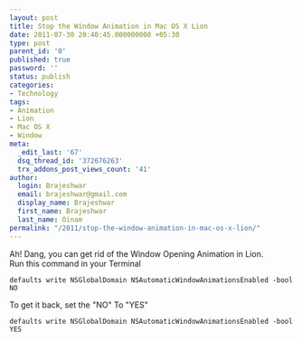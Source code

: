 ```yaml
---
layout: post
title: Stop the Window Animation in Mac OS X Lion
date: 2011-07-30 20:40:45.000000000 +05:30
type: post
parent_id: '0'
published: true
password: ''
status: publish
categories:
- Technology
tags:
- Animation
- Lion
- Mac OS X
- Window
meta:
  _edit_last: '67'
  dsq_thread_id: '372676263'
  trx_addons_post_views_count: '41'
author:
  login: Brajeshwar
  email: brajeshwar@gmail.com
  display_name: Brajeshwar
  first_name: Brajeshwar
  last_name: Oinam
permalink: "/2011/stop-the-window-animation-in-mac-os-x-lion/"
---
```

<p>Ah! Dang, you can get rid of the Window Opening Animation in Lion.<br />
Run this command in your Terminal</p>
<pre><code>defaults write NSGlobalDomain NSAutomaticWindowAnimationsEnabled -bool NO</code></pre>
<p>To get it back, set the "NO" To "YES"</p>
<pre><code>defaults write NSGlobalDomain NSAutomaticWindowAnimationsEnabled -bool YES</code></pre>

